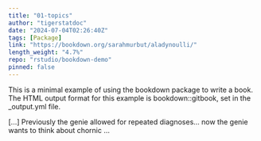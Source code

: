 ```yaml
---
title: "01-topics"
author: "tigerstatdoc"
date: "2024-07-04T02:26:40Z"
tags: [Package]
link: "https://bookdown.org/sarahmurbut/aladynoulli/"
length_weight: "4.7%"
repo: "rstudio/bookdown-demo"
pinned: false
---
```


<p>This is a minimal example of using the bookdown package to write a book.
The HTML output format for this example is bookdown::gitbook,
set in the _output.yml file.</p> [...] Previously the genie allowed for repeated diagnoses… now the genie wants to think about chornic ...
